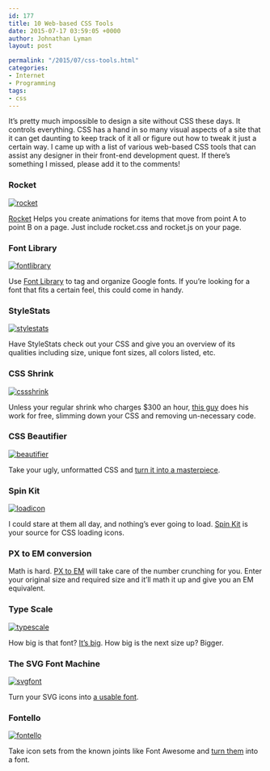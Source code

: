 ```yaml
---
id: 177
title: 10 Web-based CSS Tools
date: 2015-07-17 03:59:05 +0000
author: Johnathan Lyman
layout: post

permalink: "/2015/07/css-tools.html"
categories:
- Internet
- Programming
tags:
- css
---
```

It’s pretty much impossible to design a site without CSS these days. It controls everything. CSS has a hand in so many visual aspects of a site that it can get daunting to keep track of it all or figure out how to tweak it just a certain way. I came up with a list of various web-based CSS tools that can assist any designer in their front-end development quest. If there’s something I missed, please add it to the comments!

### Rocket

[![rocket](/assets/images/2015/07/rocket.png?resize=525%2C333&ssl=1)][1]

[Rocket][2] Helps you create animations for items that move from point A to point B on a page. Just include rocket.css and rocket.js on your page.

### Font Library

[![fontlibrary](/assets/images/2015/07/fontlibrary.png?resize=525%2C333&ssl=1)][3]

Use [Font Library][4] to tag and organize Google fonts. If you’re looking for a font that fits a certain feel, this could come in handy.

### StyleStats

[![stylestats](/assets/images/2015/07/stylestats.png?resize=525%2C333&ssl=1)][5]

Have StyleStats check out your CSS and give you an overview of its qualities including size, unique font sizes, all colors listed, etc.

### CSS Shrink

[![cssshrink](/assets/images/2015/07/cssshrink.png?resize=525%2C333&ssl=1)][6]

Unless your regular shrink who charges $300 an hour, [this guy][7] does his work for free, slimming down your CSS and removing un-necessary code.

### CSS Beautifier

[![beautifier](/assets/images/2015/07/beautifier.png?resize=525%2C333&ssl=1)][8]

Take your ugly, unformatted CSS and [turn it into a masterpiece][9].

### Spin Kit

[![loadicon](/assets/images/2015/07/loadicon.gif?resize=525%2C295&ssl=1)][10]

I could stare at them all day, and nothing’s ever going to load. [Spin Kit][11] is your source for CSS loading icons.

### PX to EM conversion

Math is hard. [PX to EM][13] will take care of the number crunching for you. Enter your original size and required size and it’ll math it up and give you an EM equivalent.

### Type Scale

[![typescale](/assets/images/2015/07/typescale.png?resize=525%2C333&ssl=1)][14]

How big is that font? [It’s big][15]. How big is the next size up? Bigger.

### The SVG Font Machine

[![svgfont](/assets/images/2015/07/svgfont.png?resize=525%2C333&ssl=1)][16]

Turn your SVG icons into [a usable font][17].

### Fontello

[![fontello](/assets/images/2015/07/fontello.png?resize=525%2C333&ssl=1)][18]

Take icon sets from the known joints like Font Awesome and [turn them][19] into a font.

[1]: /assets/images/2015/07/rocket.png?ssl=1
[2]: http://minimamente.com/example/rocket/
[3]: /assets/images/2015/07/fontlibrary.png?ssl=1
[4]: http://katydecorah.com/font-library/
[5]: /assets/images/2015/07/stylestats.png?ssl=1
[6]: /assets/images/2015/07/cssshrink.png?ssl=1
[7]: http://cssshrink.com
[8]: /assets/images/2015/07/beautifier.png?ssl=1
[9]: http://html.fwpolice.com/css/
[10]: /assets/images/2015/07/loadicon.gif?ssl=1
[11]: http://tobiasahlin.com/spinkit/
[12]: /assets/images/2015/07/px-em.png?ssl=1
[13]: http://px-em.com/
[14]: /assets/images/2015/07/typescale.png?ssl=1
[15]: http://type-scale.com
[16]: /assets/images/2015/07/svgfont.png?ssl=1
[17]: https://glyphter.com
[18]: /assets/images/2015/07/fontello.png?ssl=1
[19]: http://fontello.com